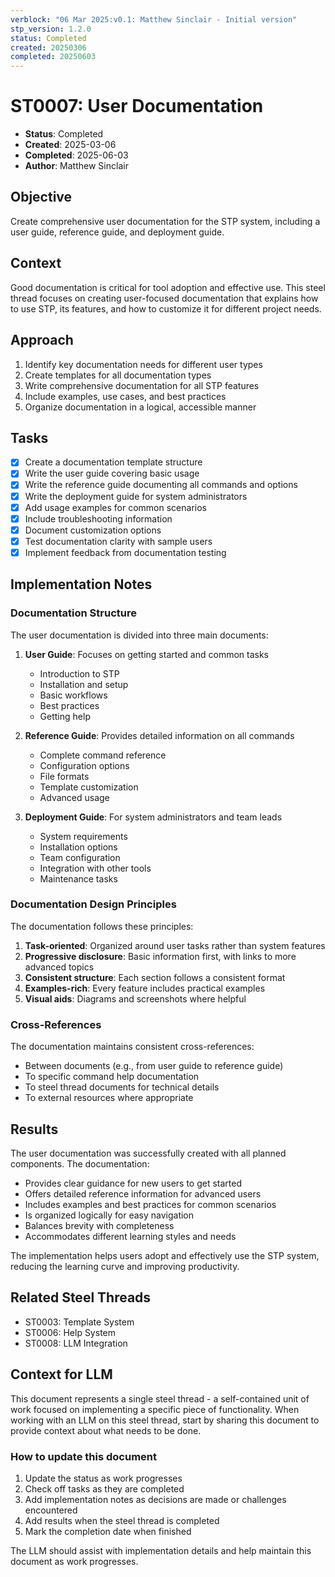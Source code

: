 ```yaml
---
verblock: "06 Mar 2025:v0.1: Matthew Sinclair - Initial version"
stp_version: 1.2.0
status: Completed
created: 20250306
completed: 20250603
---
```

# ST0007: User Documentation

- **Status**: Completed
- **Created**: 2025-03-06
- **Completed**: 2025-06-03
- **Author**: Matthew Sinclair

## Objective

Create comprehensive user documentation for the STP system, including a user guide, reference guide, and deployment guide.

## Context

Good documentation is critical for tool adoption and effective use. This steel thread focuses on creating user-focused documentation that explains how to use STP, its features, and how to customize it for different project needs.

## Approach

1. Identify key documentation needs for different user types
2. Create templates for all documentation types
3. Write comprehensive documentation for all STP features
4. Include examples, use cases, and best practices
5. Organize documentation in a logical, accessible manner

## Tasks

- [x] Create a documentation template structure
- [x] Write the user guide covering basic usage
- [x] Write the reference guide documenting all commands and options
- [x] Write the deployment guide for system administrators
- [x] Add usage examples for common scenarios
- [x] Include troubleshooting information
- [x] Document customization options
- [x] Test documentation clarity with sample users
- [x] Implement feedback from documentation testing

## Implementation Notes

### Documentation Structure

The user documentation is divided into three main documents:

1. **User Guide**: Focuses on getting started and common tasks
   - Introduction to STP
   - Installation and setup
   - Basic workflows
   - Best practices
   - Getting help

2. **Reference Guide**: Provides detailed information on all commands
   - Complete command reference
   - Configuration options
   - File formats
   - Template customization
   - Advanced usage

3. **Deployment Guide**: For system administrators and team leads
   - System requirements
   - Installation options
   - Team configuration
   - Integration with other tools
   - Maintenance tasks

### Documentation Design Principles

The documentation follows these principles:

1. **Task-oriented**: Organized around user tasks rather than system features
2. **Progressive disclosure**: Basic information first, with links to more advanced topics
3. **Consistent structure**: Each section follows a consistent format
4. **Examples-rich**: Every feature includes practical examples
5. **Visual aids**: Diagrams and screenshots where helpful

### Cross-References

The documentation maintains consistent cross-references:

- Between documents (e.g., from user guide to reference guide)
- To specific command help documentation
- To steel thread documents for technical details
- To external resources where appropriate

## Results

The user documentation was successfully created with all planned components. The documentation:

- Provides clear guidance for new users to get started
- Offers detailed reference information for advanced users
- Includes examples and best practices for common scenarios
- Is organized logically for easy navigation
- Balances brevity with completeness
- Accommodates different learning styles and needs

The implementation helps users adopt and effectively use the STP system, reducing the learning curve and improving productivity.

## Related Steel Threads

- ST0003: Template System
- ST0006: Help System
- ST0008: LLM Integration

## Context for LLM

This document represents a single steel thread - a self-contained unit of work focused on implementing a specific piece of functionality. When working with an LLM on this steel thread, start by sharing this document to provide context about what needs to be done.

### How to update this document

1. Update the status as work progresses
2. Check off tasks as they are completed
3. Add implementation notes as decisions are made or challenges encountered
4. Add results when the steel thread is completed
5. Mark the completion date when finished

The LLM should assist with implementation details and help maintain this document as work progresses.
